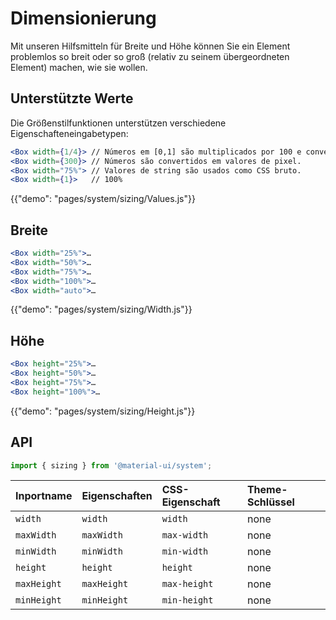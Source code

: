 # Dimensionierung

<p class="description">Mit unseren Hilfsmitteln für Breite und Höhe können Sie ein Element problemlos so breit oder so groß (relativ zu seinem übergeordneten Element) machen, wie sie wollen.</p>

## Unterstützte Werte

Die Größenstilfunktionen unterstützen verschiedene Eigenschafteneingabetypen:

```jsx
<Box width={1/4}> // Números em [0,1] são multiplicados por 100 e convertido em % valores.
<Box width={300}> // Números são convertidos em valores de pixel.
<Box width="75%"> // Valores de string são usados como CSS bruto.
<Box width={1}>   // 100%
```

{{"demo": "pages/system/sizing/Values.js"}}

## Breite

```jsx
<Box width="25%">…
<Box width="50%">…
<Box width="75%">…
<Box width="100%">…
<Box width="auto">…
```

{{"demo": "pages/system/sizing/Width.js"}}

## Höhe

```jsx
<Box height="25%">…
<Box height="50%">…
<Box height="75%">…
<Box height="100%">…
```

{{"demo": "pages/system/sizing/Height.js"}}

## API

```js
import { sizing } from '@material-ui/system';
```

| Inportname  | Eigenschaften | CSS-Eigenschaft | Theme-Schlüssel |
| :---------- | :------------ | :-------------- | :-------------- |
| `width`     | `width`       | `width`         | none            |
| `maxWidth`  | `maxWidth`    | `max-width`     | none            |
| `minWidth`  | `minWidth`    | `min-width`     | none            |
| `height`    | `height`      | `height`        | none            |
| `maxHeight` | `maxHeight`   | `max-height`    | none            |
| `minHeight` | `minHeight`   | `min-height`    | none            |
